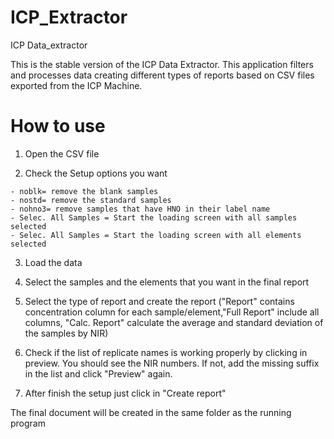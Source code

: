 # ICP_Extractor
ICP Data_extractor

This is the stable version of the ICP Data Extractor. This application filters and processes data creating different types of reports based on CSV files exported from the ICP Machine.

# How to use

  1. Open the CSV file

  2. Check the Setup options you want 
    
    - noblk= remove the blank samples
    - nostd= remove the standard samples
    - nohno3= remove samples that have HNO in their label name
    - Selec. All Samples = Start the loading screen with all samples selected
    - Selec. All Samples = Start the loading screen with all elements selected

  3. Load the data

  4. Select the samples and the elements that you want in the final report

  5. Select the type of report and create the report ("Report" contains concentration column for each sample/element,"Full Report" include all columns, "Calc. Report" calculate the average and standard deviation of the samples by NIR)
  
  6. Check if the list of replicate names is working properly by clicking in preview. You should see the NIR numbers. If not, add the missing suffix in the list and click "Preview" again.
  
  7. After finish the setup just click in "Create report"

  The final document will be created in the same folder as the running program
  
